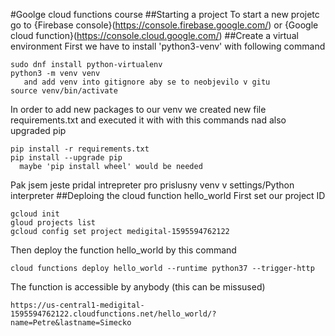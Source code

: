 #Goolge cloud functions course
##Starting a project
To start a new projetc go to 
{Firebase console}(https://console.firebase.google.com/)
or
{Google cloud function}(https://console.cloud.google.com/)
##Create a virtual environment
First we have to install 'python3-venv' with following command
```
sudo dnf install python-virtualenv
python3 -m venv venv
   and add venv into gitignore aby se to neobjevilo v gitu
source venv/bin/activate
```
In order to add new packages to our venv we created new file requirements.txt
and executed it with with this commands nad also upgraded pip
```
pip install -r requirements.txt
pip install --upgrade pip
  maybe 'pip install wheel' would be needed
```
Pak jsem jeste pridal intrepreter pro prislusny venv v settings/Python interpreter
##Deploing the cloud function hello_world
First set our project ID 
```
gcloud init
gloud projects list
gcloud config set project medigital-1595594762122
```
Then deploy the function hello_world by this command
```
cloud functions deploy hello_world --runtime python37 --trigger-http
```
The function is accessible by anybody (this can be missused)
```
https://us-central1-medigital-1595594762122.cloudfunctions.net/hello_world/?name=Petre&lastname=Simecko

``` 